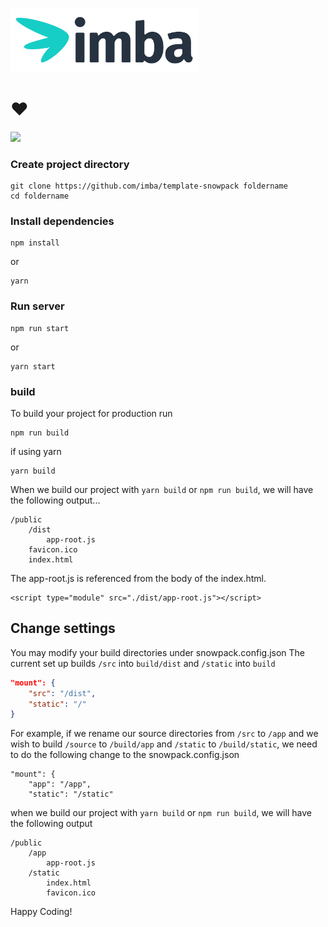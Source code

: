 <img width="300" src="https://github.com/imba/brand/blob/master/imba-web-logo.png"></a><h1> ❤️ </h1><img width="80" src="https://avatars1.githubusercontent.com/u/44914786?s=200&v=4"></a>

### Create project directory
```
git clone https://github.com/imba/template-snowpack foldername
cd foldername
```
### Install dependencies

```
npm install
```
or
```
yarn
```

### Run server
```
npm run start
```
or
```
yarn start
```
### build
To build your project for production run
```
npm run build
```
if using yarn
```
yarn build
```

When we build our project with `yarn build` or `npm run build`, we will have the following output...
```
/public
    /dist
        app-root.js
    favicon.ico
    index.html
```
The app-root.js is referenced from the body of the index.html.
```imba
<script type="module" src="./dist/app-root.js"></script>
```

## Change settings
You may modify your build directories under snowpack.config.json
The current set up builds `/src` into `build/dist` and `/static` into `build`
```json
"mount": {
    "src": "/dist",
    "static": "/"
}
```
For example, if we rename our source directories from `/src` to `/app` and we wish to build `/source` to `/build/app` and `/static` to `/build/static`, we need to do the following change to the snowpack.config.json
```imba
"mount": {
    "app": "/app",
    "static": "/static"
```
when we build our project with `yarn build` or `npm run build`, we will have the following output
```
/public
    /app
        app-root.js
    /static
        index.html
        favicon.ico
```

Happy Coding!
